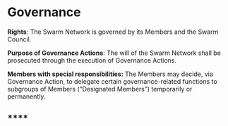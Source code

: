 # Governance

**Rights**: The Swarm Network is governed by its Members and the Swarm Council.

**Purpose of Governance Actions**: The will of the Swarm Network shall be prosecuted through the execution of Governance Actions.

**Members with special responsibilities:** The Members may decide, via Governance Action, to delegate certain governance-related functions to subgroups of Members \(“Designated Members”\) temporarily or permanently.

## \*\*\*\*


